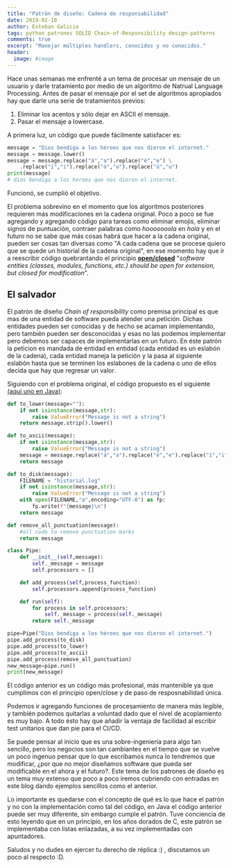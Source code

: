 ```yaml
---
title: "Patrón de diseño: Cadena de responsabilidad"
date: 2019-02-10
author: Esteban Galicia
tags: python patrones SOLID Chain-of-Responsibility design-patterns
comments: true
excerpt: "Manejar múltiples handlers, conocidos y no conocidos."
header:
  image: #image
---
```


Hace unas semanas me enfrenté a un tema de procesar un mensaje de un usuario y darle tratamiento por medio de un algoritmo de Natrual Language Processing. Antes de pasar el mensaje por el set de algoritmos apropiados hay que darle una serie de tratamientos previos:

 1. Eliminar los acentos y sólo dejar en ASCII el mensaje.
 2. Pasar el mensaje a lowercase.

A primera luz, un código que puede fácilmente satisfacer es:
```python
message = "Dios bendiga a los héroes que nos dieron el internet."
message = message.lower()
message = message.replace("á","a").replace("é","e") \
    .replace("í","i").replace("ó","o").replace("ú","u")
print(message)
# dios bendiga a los heroes que nos dieron el internet.
```
Funcionó, se cumplió el objetivo.

El problema sobrevino en el momento que los algoritmos posteriores requieren más modificaciones en la cadena original.
Poco a poco se fue agregando y agregando código para tareas como eliminar emojis, eliminar signos de puntuación, contraer palabras como *hooooooola* en *hola* y en el futuro no se sabe que más cosas habrá que hacer a la cadena original, pueden ser cosas tan diversas como "A cada cadena que se procese quiero que se quede un historial de la cadena original", en ese momento hay que ir a reescribir código quebrantando el principio [****open/closed****](https://en.wikipedia.org/wiki/Open–closed_principle) "_software entities (classes, modules, functions, etc.) should be open for extension, but closed for modification_".

## El salvador

El patrón de diseño *Chain of responsibility* como premisa principal es que mas de una entidad de software pueda atender una petición. Dichas entidades pueden ser conocidas y de hecho se acaman implementando, pero también pueden ser desconocidas y esas no las podemos implementar pero debemos ser capaces de implementarlas en un futuro.
En éste patrón la peticion es mandada de entidad en entidad (cada entidad es un eslabón de la cadena), cada entidad maneja la petición y la pasa al siguiente eslabón hasta que se terminen los eslabones de la cadena o uno de ellos decida que hay que regresar un valor.


Siguiendo con el problema original, el código propuesto es el siguiente [(aquí uno en Java)](https://www.tutorialspoint.com/design_pattern/chain_of_responsibility_pattern.htm):

```python
def to_lower(message=""):
    if not isinstance(message,str):
        raise ValueError("Message is not a string")
    return message.strip().lower()

def to_ascii(message):
    if not isinstance(message,str):
        raise ValueError("Message is not a string")
    message = message.replace("á","a").replace("é","e").replace("í","i").replace("ó","o").replace("ú","u")
    return message

def to_disk(message):
    FILENAME = "historial.log"
    if not isinstance(message,str):
        raise ValueError("Message is not a string")
    with open(FILENAME,"a",encoding="UTF-8") as fp:
        fp.write(f"{message}\n")
    return message

def remove_all_punctuation(message):
    #all code to remove punctuation marks
    return message

class Pipe:
    def __init__(self,message):
        self._message = message
        self.processors = []

    def add_process(self,process_function):
        self.processors.append(process_function)

    def run(self):
        for process in self.processors:
            self._message = process(self._message)
        return self._message

pipe=Pipe("Dios bendiga a los héroes que nos dieron el internet.")
pipe.add_process(to_disk)
pipe.add_process(to_lower)
pipe.add_process(to_ascii)
pipe.add_process(remove_all_punctuation)
new_message=pipe.run()
print(new_message)

```
El código anterior es un código más profesional, más mantenible ya que cumplimos con el principio open/close y de paso de resposnabilidad única.

Podemos ir agregando funciones de procesamiento de manera más legible, y también podemos quitarlas a voluntad dado que el nivel de acoplamiento es muy bajo. A todo ésto hay que añadir la ventaja de facilidad al escribir test unitarios que dan pie para el CI/CD.

Se puede pensar al inicio que es una sobre-ingeniería para algo tan sencillo, pero los negocios son tan cambiantes en el tiempo que se vuelve un poco ingenuo pensar que lo que escribamos nunca lo tendremos que modificar, ¿por que no mejor diseñamos software que pueda ser modificable en el ahora y el futuro?. Este tema de los patrones de diseño es un tema muy extenso que poco a poco iremos cubriendo con entradas en este blog dando ejemplos sencillos como el anterior.

Lo importante es quedarse con el concepto de qué es lo que hace el patrón y no con la implementación como tal del código, en Java el código anterior puede ser muy diferente, sin embargo cumple el patrón. Tuve conciencia de esto leyendo que en un principio, en los años dorados de C, este patrón se implementaba con listas enlazadas, a su vez implementadas con apuntadores.

Saludos y no dudes en ejercer tu derecho de réplica :) , discutamos un poco al respecto :D.
